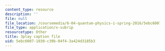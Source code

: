 ```yaml
---
content_type: resource
description: ''
file: null
file_location: /coursemedia/8-04-quantum-physics-i-spring-2016/5ebc60071030c39b04f43a424d3185b3_GyukKStk6Ls.srt
file_type: application/x-subrip
resourcetype: Other
title: 3play caption file
uid: 5ebc6007-1030-c39b-04f4-3a424d3185b3
---
```


